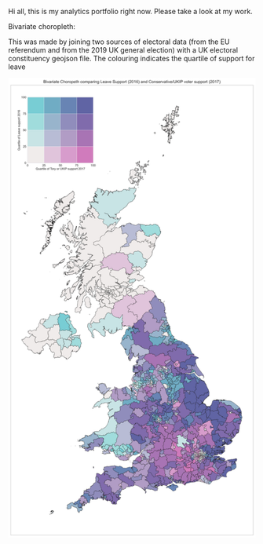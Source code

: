 Hi all, this is my analytics portfolio right now. Please take a look at my work. 

Bivariate choropleth:

This was made by joining two sources of electoral data (from the EU referendum and from the 2019 UK general election) with a UK electoral constituency geojson file. The colouring indicates the quartile of support for leave 

![alt text](https://raw.githubusercontent.com/Mechnar9000/datafiles/main/bivariate_choropeth.jpg)

